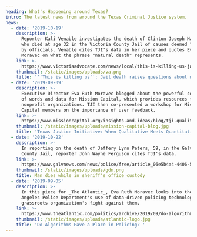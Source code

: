 ```yaml
---
heading: What's Happening around Texas?
intro: The latest news from around the Texas Criminal Justice system.
news:
  - date: '2019-10-19'
    description: >-
      Reporter Kali Venable investigates the death of Clinton Joseph Harrington,
      who died at age 32 in the Victoria County Jail of causes deemed "natural"
      by officials. Venable cites TJI's data in her piece and quotes Eva Ruth
      Moravec on what the phrase "natural death" represents.
    link: >-
      https://www.victoriaadvocate.com/news/local/this-is-killing-us-jail-death-raises-questions-about-medical/article_23f74474-f04b-11e9-a479-77dc21f892e7.html
    thumbnail: /static/images/uploads/va.png
    title: '''This is killing us'': Jail death raises questions about medical care'
  - date: '2019-09-09'
    description: >-
      Executive Director Eva Ruth Moravec blogged about the powerful combination
      of words and data for Mission Capital, which provides resources for member
      nonprofit organizations. TJI then co-presented a workshop for Mission
      Capital members on the importance of user feedback.
    link: >-
      https://www.missioncapital.org/insights-and-ideas/blog/tji-qualitative-meets-quantitative/
    thumbnail: /static/images/uploads/mission-capital-blog.jpg
    title: 'Texas Justice Initiative: When Qualitative Meets Quantitative'
  - date: '2019-10-22'
    description: >-
      In reporting on the death of Jeffery Lynn Peters, 59, in the Galveston
      County Jail, reporter John Wayne Ferguson cites TJI's data.
    link: >-
      https://www.galvnews.com/news/police/free/article_06e5b4a4-4406-5ed7-beba-21d5883e9e0a.html
    thumbnail: /static/images/uploads/gdn.png
    title: Man dies while in sheriff's office custody
  - date: '2019-09-05'
    description: >-
      In this piece for _The Atlantic_, Eva Ruth Moravec looks into the Los
      Angeles Police Department's use of data-driven policing technologies and a
      grassroots organization's fight against them.
    link: >-
      https://www.theatlantic.com/politics/archive/2019/09/do-algorithms-have-place-policing/596851/
    thumbnail: /static/images/uploads/atlantic-logo.jpg
    title: 'Do Algorithms Have a Place in Policing? '
---
```


